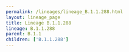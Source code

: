 ```yaml
---
permalink: /lineages/lineage_B.1.1.288.html
layout: lineage_page
title: Lineage B.1.1.288
lineage: B.1.1.288
parent: B.1.1
children: ['B.1.1.288']
---
```

